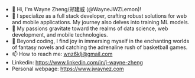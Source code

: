 - 👋 Hi, I'm Wayne Zheng/郑建威 (@WayneJWZLemon)!
- 🌱 I specialize as a full stack developer, crafting robust solutions for web and mobile applications. My journey also delves into training ML models.
- 👀 My passions gravitate toward the realms of data science, web development, and mobile technologies.
- 💞️ Beyond coding, I find joy in immersing myself in the enchanting worlds of fantasy novels and catching the adrenaline rush of basketball games.
- 📫 How to reach me: wnz6klj@gmail.com
- Linkedin: https://www.linkedin.com/in/j-wayne-zheng
- Personal webpage: https://www.jwaynez.com
